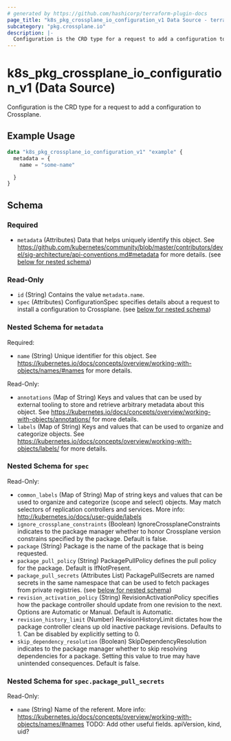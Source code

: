 ```yaml
---
# generated by https://github.com/hashicorp/terraform-plugin-docs
page_title: "k8s_pkg_crossplane_io_configuration_v1 Data Source - terraform-provider-k8s"
subcategory: "pkg.crossplane.io"
description: |-
  Configuration is the CRD type for a request to add a configuration to Crossplane.
---
```


# k8s_pkg_crossplane_io_configuration_v1 (Data Source)

Configuration is the CRD type for a request to add a configuration to Crossplane.

## Example Usage

```terraform
data "k8s_pkg_crossplane_io_configuration_v1" "example" {
  metadata = {
    name = "some-name"

  }
}
```

<!-- schema generated by tfplugindocs -->
## Schema

### Required

- `metadata` (Attributes) Data that helps uniquely identify this object. See https://github.com/kubernetes/community/blob/master/contributors/devel/sig-architecture/api-conventions.md#metadata for more details. (see [below for nested schema](#nestedatt--metadata))

### Read-Only

- `id` (String) Contains the value `metadata.name`.
- `spec` (Attributes) ConfigurationSpec specifies details about a request to install a configuration to Crossplane. (see [below for nested schema](#nestedatt--spec))

<a id="nestedatt--metadata"></a>
### Nested Schema for `metadata`

Required:

- `name` (String) Unique identifier for this object. See https://kubernetes.io/docs/concepts/overview/working-with-objects/names/#names for more details.

Read-Only:

- `annotations` (Map of String) Keys and values that can be used by external tooling to store and retrieve arbitrary metadata about this object. See https://kubernetes.io/docs/concepts/overview/working-with-objects/annotations/ for more details.
- `labels` (Map of String) Keys and values that can be used to organize and categorize objects. See https://kubernetes.io/docs/concepts/overview/working-with-objects/labels/ for more details.


<a id="nestedatt--spec"></a>
### Nested Schema for `spec`

Read-Only:

- `common_labels` (Map of String) Map of string keys and values that can be used to organize and categorize (scope and select) objects. May match selectors of replication controllers and services. More info: http://kubernetes.io/docs/user-guide/labels
- `ignore_crossplane_constraints` (Boolean) IgnoreCrossplaneConstraints indicates to the package manager whether to honor Crossplane version constrains specified by the package. Default is false.
- `package` (String) Package is the name of the package that is being requested.
- `package_pull_policy` (String) PackagePullPolicy defines the pull policy for the package. Default is IfNotPresent.
- `package_pull_secrets` (Attributes List) PackagePullSecrets are named secrets in the same namespace that can be used to fetch packages from private registries. (see [below for nested schema](#nestedatt--spec--package_pull_secrets))
- `revision_activation_policy` (String) RevisionActivationPolicy specifies how the package controller should update from one revision to the next. Options are Automatic or Manual. Default is Automatic.
- `revision_history_limit` (Number) RevisionHistoryLimit dictates how the package controller cleans up old inactive package revisions. Defaults to 1. Can be disabled by explicitly setting to 0.
- `skip_dependency_resolution` (Boolean) SkipDependencyResolution indicates to the package manager whether to skip resolving dependencies for a package. Setting this value to true may have unintended consequences. Default is false.

<a id="nestedatt--spec--package_pull_secrets"></a>
### Nested Schema for `spec.package_pull_secrets`

Read-Only:

- `name` (String) Name of the referent. More info: https://kubernetes.io/docs/concepts/overview/working-with-objects/names/#names TODO: Add other useful fields. apiVersion, kind, uid?
